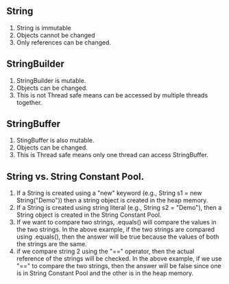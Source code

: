 ## String 
1. String is immutable
2. Objects cannot be changed
3. Only references can be changed.

## StringBuilder
1. StringBuilder is mutable.
2. Objects can be changed.
3. This is not Thread safe means can be accessed by multiple threads together.

## StringBuffer
1. StingBuffer is also mutable.
2. Objects can be changed.
3. This is Thread safe means only one thread can access StringBuffer.

## String vs. String Constant Pool.
1. If a String is created using a "new" keyword (e.g., String s1 = new String("Demo")) then a string object is created in the heap memory.
2. If a String is created using string literal (e.g., String s2 = "Demo"), then a String object is created in the String Constant Pool.
3. If we want to compare two strings, .equals() will compare the values in the two strings. In the above example, if the two strings are compared using .equals(), then the answer will be true because the values of both the strings are the same.
4. if we compare string 2 using the "==" operator, then the actual reference of the strings will be checked. In the above example, if we use "==" to compare the two strings, then the answer will be false since one is in String Constant Pool and the other is in the heap memory.